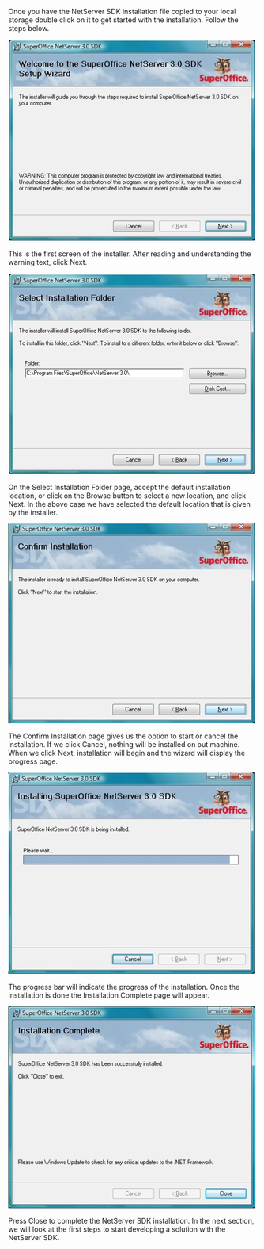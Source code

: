 <properties date="2016-05-11"
SortOrder="6"
/>

Once you have the NetServer SDK installation file copied to your local storage double click on it to get started with the installation. Follow the steps below.

![](../Getting%20Started%20with%20NetServer%20-%20SuperOffice%20DevNet_files/NetServerInstallation_A.png)

This is the first screen of the installer. After reading and understanding the warning text, click Next.

![](../Getting%20Started%20with%20NetServer%20-%20SuperOffice%20DevNet_files/NetServerInstallation_B.png)

On the Select Installation Folder page, accept the default installation location, or click on the Browse button to select a new location, and click Next. In the above case we have selected the default location that is given by the installer.

![](../Getting%20Started%20with%20NetServer%20-%20SuperOffice%20DevNet_files/NetServerInstallation_C.png)

The Confirm Installation page gives us the option to start or cancel the installation.  If we click Cancel, nothing will be installed on out machine. When we click Next, installation will begin and the wizard will display the progress page.

![](../Getting%20Started%20with%20NetServer%20-%20SuperOffice%20DevNet_files/NetServerInstallation_D.png)

The progress bar will indicate the progress of the installation. Once the installation is done the Installation Complete page will appear.

![](../Getting%20Started%20with%20NetServer%20-%20SuperOffice%20DevNet_files/NetServerInstallation_E.png)

Press Close to complete the NetServer SDK installation.
In the next section, we will look at the first steps to start developing a solution with the NetServer SDK.
